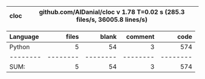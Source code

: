 cloc|github.com/AlDanial/cloc v 1.78  T=0.02 s (285.3 files/s, 36005.8 lines/s)
--- | ---

Language|files|blank|comment|code
:-------|-------:|-------:|-------:|-------:
Python|5|54|3|574
--------|--------|--------|--------|--------
SUM:|5|54|3|574

